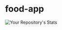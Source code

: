 # food-app
![Your Repository's Stats](https://github-readme-stats.vercel.app/api?username=Tanu-N-Prabhu&show_icons=true)

